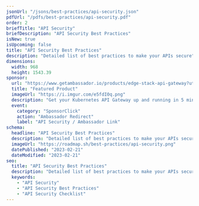 ```yaml
---
jsonUrl: "/jsons/best-practices/api-security.json"
pdfUrl: "/pdfs/best-practices/api-security.pdf"
order: 2
briefTitle: "API Security"
briefDescription: "API Security Best Practices"
isNew: true
isUpcoming: false
title: "API Security Best Practices"
description: "Detailed list of best practices to make your APIs secure"
dimensions:
  width: 968
  height: 1543.39
sponsor:
  url: "https://www.getambassador.io/products/edge-stack-api-gateway?utm_source=roadmap-sh&utm_medium=edge-stack-page&utm_campaign=new-account"
  title: "Featured Product"
  imageUrl: "https://i.imgur.com/e5fdI0q.png"
  description: "Get your Kubernetes API Gateway up and running in 5 minutes with Ambassador Edge Stack!"
  event:
    category: "SponsorClick"
    action: "Ambassador Redirect"
    label: "API Security / Ambassador Link"
schema:
  headline: "API Security Best Practices"
  description: "Detailed list of best practices to make your APIs secure. Each best practice carries further details and how to implement that best practice."
  imageUrl: "https://roadmap.sh/best-practices/api-security.png"
  datePublished: "2023-02-21"
  dateModified: "2023-02-21"
seo:
  title: "API Security Best Practices"
  description: "Detailed list of best practices to make your APIs secure. Each best practice carries further details and how to implement that best practice."
  keywords:
    - "API Security"
    - "API Security Best Practices"
    - "API Security Checklist"
---
```


